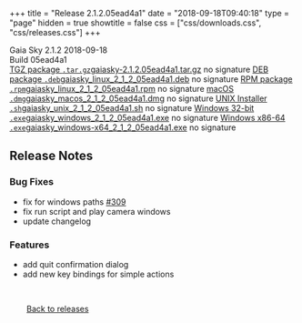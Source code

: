 +++
title = "Release 2.1.2.05ead4a1"
date = "2018-09-18T09:40:18"
type = "page"
hidden = true
showtitle = false
css = ["css/downloads.css", "css/releases.css"]
+++

<div class="download-container">
<div id="download-title">
<i class="i mdi:tag"></i>
Gaia Sky <span class="downloads-version">2.1.2</span> 
<time class="downloads-releasedate" datetime="2018-09-18T09:40:18" title="Published: 2018-09-18T09:40:18"><i class="i mdi:calendar"></i> 2018-09-18</time>
<div class="downloads-build">Build 05ead4a1</div></div>
<div class="download-section">
<a href="https://gaia.ari.uni-heidelberg.de/gaiasky/releases/2.1.2.05ead4a1/gaiasky-2.1.2.05ead4a1.tar.gz" class="download-button"><i class="i mdi:zip-box"></i> TGZ package <code>.tar.gz</code><span class="download-sub">gaiasky-2.1.2.05ead4a1.tar.gz</span></a>
<span class="signature">no signature</span>
<a href="https://gaia.ari.uni-heidelberg.de/gaiasky/releases/2.1.2.05ead4a1/gaiasky_linux_2_1_2_05ead4a1.deb" class="download-button"><i class="i mdi:debian"></i> DEB package <code>.deb</code><span class="download-sub">gaiasky_linux_2_1_2_05ead4a1.deb</span></a>
<span class="signature">no signature</span>
<a href="https://gaia.ari.uni-heidelberg.de/gaiasky/releases/2.1.2.05ead4a1/gaiasky_linux_2_1_2_05ead4a1.rpm" class="download-button"><i class="i mdi:fedora"></i> RPM package <code>.rpm</code><span class="download-sub">gaiasky_linux_2_1_2_05ead4a1.rpm</span></a>
<span class="signature">no signature</span>
<a href="https://gaia.ari.uni-heidelberg.de/gaiasky/releases/2.1.2.05ead4a1/gaiasky_macos_2_1_2_05ead4a1.dmg" class="download-button"><i class="i fa6-brands:apple"></i> macOS <code>.dmg</code><span class="download-sub">gaiasky_macos_2_1_2_05ead4a1.dmg</span></a>
<span class="signature">no signature</span>
<a href="https://gaia.ari.uni-heidelberg.de/gaiasky/releases/2.1.2.05ead4a1/gaiasky_unix_2_1_2_05ead4a1.sh" class="download-button"><i class="i token:unix"></i> UNIX Installer <code>.sh</code><span class="download-sub">gaiasky_unix_2_1_2_05ead4a1.sh</span></a>
<span class="signature">no signature</span>
<a href="https://gaia.ari.uni-heidelberg.de/gaiasky/releases/2.1.2.05ead4a1/gaiasky_windows_2_1_2_05ead4a1.exe" class="download-button"><i class="i fa6-brands:windows"></i> Windows 32-bit <code>.exe</code><span class="download-sub">gaiasky_windows_2_1_2_05ead4a1.exe</span></a>
<span class="signature">no signature</span>
<a href="https://gaia.ari.uni-heidelberg.de/gaiasky/releases/2.1.2.05ead4a1/gaiasky_windows-x64_2_1_2_05ead4a1.exe" class="download-button"><i class="i fa6-brands:windows"></i> Windows x86-64 <code>.exe</code><span class="download-sub">gaiasky_windows-x64_2_1_2_05ead4a1.exe</span></a>
<span class="signature">no signature</span>
</div>
</div>

<section class="release-notes">

# Release Notes

### Bug Fixes

* fix for windows paths [#309](https://gitlab.com/langurmonkey/gaiasky/issues/309)
* fix run script and play camera windows
* update changelog

### Features

* add quit confirmation dialog
* add new key bindings for simple actions
</section>


<p class="center-text" style="padding: 30px;"><a href="/downloads/releases"><i class="i mdi:arrow-left-bold-circle"></i> Back to releases</a>
</p>
